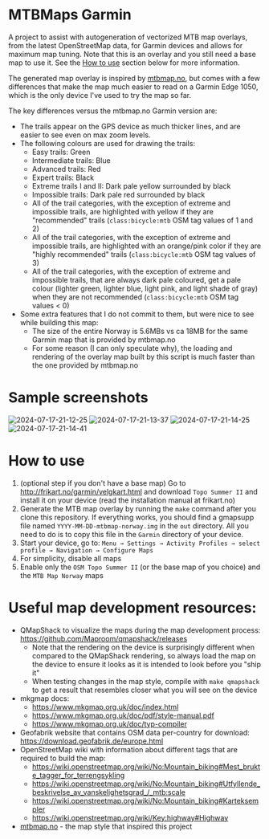 # MTBMaps Garmin

A project to assist with autogeneration of vectorized MTB map overlays, from
the latest OpenStreetMap data, for Garmin devices and allows for maximum map
tuning. Note that this is an overlay and you still need a base map to use it.
See the [How to use](#how-to-use) section below for more information.

The generated map overlay is inspired by [mtbmap.no](https://mtbmap.no/info),
but comes with a few differences that make the map much easier to read on a
Garmin Edge 1050, which is the only device I've used to try the map so far.

The key differences versus the mtbmap.no Garmin version are:
* The trails appear on the GPS device as much thicker lines, and are easier
  to see even on max zoom levels.
* The following colours are used for drawing the trails:
  - Easy trails: Green
  - Intermediate trails: Blue
  - Advanced trails: Red
  - Expert trails: Black
  - Extreme trails I and II: Dark pale yellow surrounded by black
  - Impossible trails: Dark pale red surrounded by black
  - All of the trail categories, with the exception of extreme and impossible
    trails, are highlighted with yellow if they are "recommended"
    trails (`class:bicycle:mtb` OSM tag values of 1 and 2)
  - All of the trail categories, with the exception of extreme and impossible
    trails, are highlighted with an orange/pink color if they are
    "highly recommended" trails (`class:bicycle:mtb` OSM tag values of 3)
  - All of the trail categories, with the exception of extreme and impossible
    trails, that are always dark pale coloured, get a pale colour (lighter
    green, lighter blue, light pink, and light shade of gray) when they are
    not recommended (`class:bicycle:mtb` OSM tag values < 0)
* Some extra features that I do not commit to them, but were nice to see
  while building this map:
  - The size of the entire Norway is 5.6MBs vs ca 18MB for the same Garmin
    map that is provided by mtbmap.no
  - For some reason (I can only speculate why), the loading and rendering
    of the overlay map built by this script is much faster than the one
    provided by mtbmap.no

# Sample screenshots

![2024-07-17-21-12-25](https://github.com/user-attachments/assets/67ae94d9-2dfe-45e5-8881-0f174b365592)
![2024-07-17-21-13-37](https://github.com/user-attachments/assets/17f43103-eb47-4409-94af-532f3898e22d)
![2024-07-17-21-14-25](https://github.com/user-attachments/assets/77425603-d0e7-4f04-b87b-e9d71128b573)
![2024-07-17-21-14-41](https://github.com/user-attachments/assets/bb01ad19-7387-4653-a74a-0bb18f924de1)


# How to use

1. (optional step if you don't have a base map) Go to http://frikart.no/garmin/velgkart.html
   and download `Topo Summer II` and install it on your device (read the
   installation manual at frikart.no)
2. Generate the MTB map overlay by running the `make` command after you clone
   this repository. If everything works, you should find a gmapsupp file named
   `YYYY-MM-DD-mtbmap-norway.img` in the `out` directory. All you need to do
   is to copy this file in the `Garmin` directory of your device.
3. Start your device, go to:
   `Menu → Settings → Activity Profiles → select profile → Navigation → Configure Maps`
4. For simplicity, disable all maps
5. Enable only the `OSM Topo Summer II` (or the base map of you choice) and
   the `MTB Map Norway` maps

# Useful map development resources:

* QMapShack to visualize the maps during the map development process:
  https://github.com/Maproom/qmapshack/releases
  - Note that the rendering on the device is surprisingly different when
    compared to the QMapShack rendering, so always load the map on
    the device to ensure it looks as it is intended to look before you "ship it"
  - When testing changes in the map style, compile with `make qmapshack`
    to get a result that resembles closer what you will see on the device
* mkgmap docs:
  - https://www.mkgmap.org.uk/doc/index.html
  - https://www.mkgmap.org.uk/doc/pdf/style-manual.pdf
  - https://www.mkgmap.org.uk/doc/typ-compiler
* Geofabrik website that contains OSM data per-country for download:
  https://download.geofabrik.de/europe.html
* OpenStreetMap wiki with information about different tags that are
  required to build the map:
  - https://wiki.openstreetmap.org/wiki/No:Mountain_biking#Mest_brukte_tagger_for_terrengsykling
  - https://wiki.openstreetmap.org/wiki/No:Mountain_biking#Utfyllende_beskrivelse_av_vanskelighetsgrad_/_mtb:scale
  - https://wiki.openstreetmap.org/wiki/No:Mountain_biking#Karteksempler
  - https://wiki.openstreetmap.org/wiki/Key:highway#Highway
* [mtbmap.no](https://mtbmap.no/info) - the map style that inspired this project
